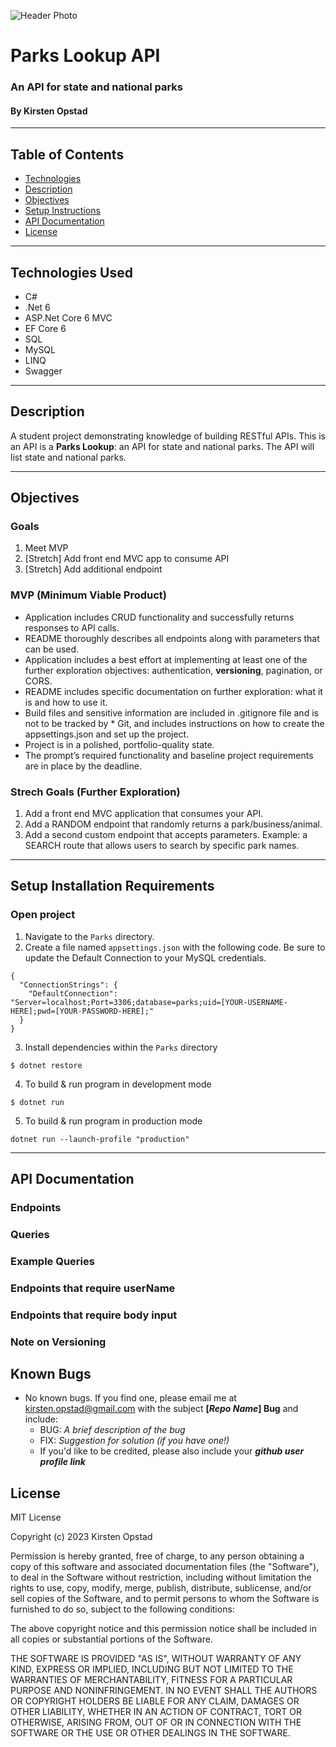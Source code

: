 ![Header Photo](HEADER_PHOTO_URL)
# Parks Lookup API 
### An API for state and national parks
#### By Kirsten Opstad 

***
## Table of Contents
* [Technologies](#technologies)
* [Description](#description)
* [Objectives](#objectives)
* [Setup Instructions](#setup-installation-requirements)
* [API Documentation](#api-documentation)
* [License](#license)
***

## Technologies Used

* C#
* .Net 6
* ASP.Net Core 6 MVC
* EF Core 6
* SQL
* MySQL
* LINQ
* Swagger


***
## Description

A student project demonstrating knowledge of building RESTful APIs. This is an API is a __Parks Lookup__: an API for state and national parks. The API will list state and national parks.

***
## Objectives
### Goals
1. Meet MVP
2. [Stretch] Add front end MVC app to consume API
3. [Stretch] Add additional endpoint

### MVP (Minimum Viable Product)
* Application includes CRUD functionality and successfully returns responses to API calls.
* README thoroughly describes all endpoints along with parameters that can be used.
* Application includes a best effort at implementing at least one of the further exploration objectives: authentication, __versioning__, pagination, or CORS. 
* README includes specific documentation on further exploration: what it is and how to use it.
* Build files and sensitive information are included in .gitignore file and is not to be tracked by * Git, and includes instructions on how to create the appsettings.json and set up the project.
* Project is in a polished, portfolio-quality state.
* The prompt’s required functionality and baseline project requirements are in place by the deadline.

### Strech Goals (Further Exploration)
1. Add a front end MVC application that consumes your API.
2. Add a RANDOM endpoint that randomly returns a park/business/animal.
3. Add a second custom endpoint that accepts parameters. Example: a SEARCH route that allows users to search by specific park names.

<!-- ![Screenshot of Databases](imagelink) -->
<!-- [Link to operational site](http://www.kirstenopstad.github.com/<REPOSITORY NAME>) -->

***
## Setup Installation Requirements

### Open project
1. Navigate to the `Parks` directory.
2. Create a file named `appsettings.json` with the following code. Be sure to update the Default Connection to your MySQL credentials.
```
{
  "ConnectionStrings": {
    "DefaultConnection": "Server=localhost;Port=3306;database=parks;uid=[YOUR-USERNAME-HERE];pwd=[YOUR-PASSWORD-HERE];"
  }
}
```
3. Install dependencies within the `Parks` directory
```
$ dotnet restore
```

4. To build & run program in development mode 
 ```
 $ dotnet run
 ```

5. To build & run program in production mode 
 ```
 dotnet run --launch-profile "production"
 ```
***
## API Documentation
### __Endpoints__
<!-- ```
 GET http://localhost:5000/api/v2/parks
 POST http://localhost:5000/api/v2/parks
 PUT http://localhost:5000/api/v2/parks/{id}
 DELETE http://localhost:5000/api/v2/parks/{id}
 ```
Note: The {id} value in the URL is a variable and should be replaced with the id number of the review the user wants to PUT or DELETE -->

### __Queries__
<!-- For GET http://localhost:5000/api/v2/parks

Parameter   | Type  | Required | Description | 
|:---------|:---------:|:---------:|:---------|
X | string | Not Required | Returns parks with matching X value
Y | string | Not Required | Returns parks with matching Y value
SortA | bool | Not Required | Sorts parks based on criteria
SortB | bool | Not Required | Sorts parks by criteria
random | bool | Not Required | Returns a random park -->

### __Example Queries__
<!-- The following query will return all reviews with the country value of "Mexico":

``` GET http://localhost:5000/api/v2/reviews?country=mexico ```

The following query will return all reviews with the city value of "Florence":

```GET http://localhost:5000/api/v2/reviews?country=florence```

The following query will return all reviews sorted from highest rating to lowest rating:

```GET http://localhost:5000/api/v2/reviews?sortByRating=true```

The following query will return all reviews by most popular destinations determined by number of reviews:

```GET http://localhost:5000/api/v2/reviews?sortByDescriptionCount=true```

The following query will return a random review:

```GET http://localhost:5000/api/v2/reviews?random=true```

It's possible to include multiple query strings by separating them with an &:

``` GET http://localhost:5000/api/v2/reviews?country=italy&city=florence ``` -->

### __Endpoints that require userName__
<!-- PUT http://localhost:5000/api/v2/reviews/{id}

DELETE http://localhost:5000/api/v2/reviews/{id}


Parameter   | Type  | Required | Description | 
|:---------:|:---------:|:---------:|:---------|
userName | string | Required | A review may only be deleted if userName matches the Author of the review. -->


### __Endpoints that require body input__
<!-- PUT http://localhost:5000/api/v2/reviews/{id}

Parameter   | Type  | Required | Description
|:---------:|:---------:|:---------:|:---------|
userName | string | Required | A review may only be deleted if userName matches the Author of the review. 

__A body must be included when making a PUT request__
Ex.
```
    {
        "description": "Delicious food!",
        "country": "Spain",
        "city": "Barcelona",
        "rating": 5,
        "author": "Margot"
    }

```

* POST http://localhost:5000/api/v2/reviews
__A body must be included when making a PUT request__
Ex.
```
    {
        "description": "Delicious food!",
        "country": "Spain",
        "city": "Barcelona",
        "rating": 5,
        "author": "Harold"
    }

``` -->

### __Note on Versioning__
<!-- There are two versions available for the ProjectApi. Version 2.0 is the most up to date, and includes the 'random' endpoint. To revert back to version 1.0, simply replace v2 in the endpoint with v1.
For example: 

```
Version 2.0
GET http://localhost:5000/api/v2/reviews

Version 1.0
GET http://localhost:5000/api/v1/reviews
``` -->


## Known Bugs

* No known bugs. If you find one, please email me at [kirsten.opstad@gmail.com](mailto:kirsten.opstad@gmail.com) with the subject **[_Repo Name_] Bug** and include:
  * BUG: _A brief description of the bug_
  * FIX: _Suggestion for solution (if you have one!)_
  * If you'd like to be credited, please also include your **_github user profile link_**

## License


MIT License

Copyright (c) 2023 Kirsten Opstad

Permission is hereby granted, free of charge, to any person obtaining a copy of this software and associated documentation files (the "Software"), to deal in the Software without restriction, including without limitation the rights to use, copy, modify, merge, publish, distribute, sublicense, and/or sell copies of the Software, and to permit persons to whom the Software is furnished to do so, subject to the following conditions:

The above copyright notice and this permission notice shall be included in all copies or substantial portions of the Software.

THE SOFTWARE IS PROVIDED "AS IS", WITHOUT WARRANTY OF ANY KIND, EXPRESS OR IMPLIED, INCLUDING BUT NOT LIMITED TO THE WARRANTIES OF MERCHANTABILITY, FITNESS FOR A PARTICULAR PURPOSE AND NONINFRINGEMENT. IN NO EVENT SHALL THE AUTHORS OR COPYRIGHT HOLDERS BE LIABLE FOR ANY CLAIM, DAMAGES OR OTHER LIABILITY, WHETHER IN AN ACTION OF CONTRACT, TORT OR OTHERWISE, ARISING FROM, OUT OF OR IN CONNECTION WITH THE SOFTWARE OR THE USE OR OTHER DEALINGS IN THE SOFTWARE.
